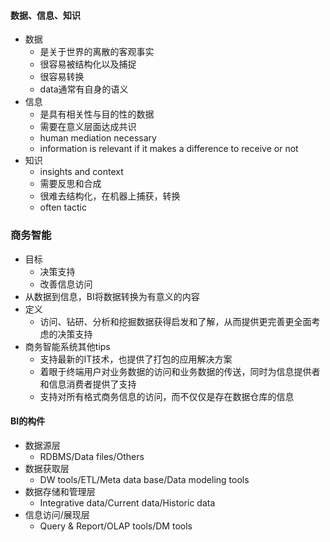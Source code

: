 #### 数据、信息、知识

- 数据
  - 是关于世界的离散的客观事实
  - 很容易被结构化以及捕捉
  - 很容易转换
  - data通常有自身的语义
- 信息
  - 是具有相关性与目的性的数据
  - 需要在意义层面达成共识
  - human mediation necessary
  - information is relevant if it makes a difference to receive or not
- 知识
  - insights and context
  - 需要反思和合成
  - 很难去结构化，在机器上捕获，转换
  - often tactic

### 商务智能

- 目标
  - 决策支持
  - 改善信息访问
- 从数据到信息，BI将数据转换为有意义的内容
- 定义
  - 访问、钻研、分析和挖掘数据获得启发和了解，从而提供更完善更全面考虑的决策支持
- 商务智能系统其他tips
  - 支持最新的IT技术，也提供了打包的应用解决方案
  - 着眼于终端用户对业务数据的访问和业务数据的传送，同时为信息提供者和信息消费者提供了支持
  - 支持对所有格式商务信息的访问，而不仅仅是存在数据仓库的信息

#### BI的构件

- 数据源层
  - RDBMS/Data files/Others
- 数据获取层
  - DW tools/ETL/Meta data base/Data modeling tools
- 数据存储和管理层
  - Integrative data/Current data/Historic data
- 信息访问/展现层
  - Query & Report/OLAP tools/DM tools










